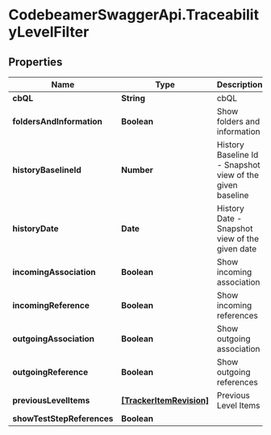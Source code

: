 # CodebeamerSwaggerApi.TraceabilityLevelFilter

## Properties
Name | Type | Description | Notes
------------ | ------------- | ------------- | -------------
**cbQL** | **String** | cbQL | 
**foldersAndInformation** | **Boolean** | Show folders and information | [optional] [default to false]
**historyBaselineId** | **Number** | History Baseline Id - Snapshot view of the given baseline | [optional] 
**historyDate** | **Date** | History Date - Snapshot view of the given date | [optional] 
**incomingAssociation** | **Boolean** | Show incoming association | [optional] [default to true]
**incomingReference** | **Boolean** | Show incoming references | [optional] [default to true]
**outgoingAssociation** | **Boolean** | Show outgoing association | [optional] [default to true]
**outgoingReference** | **Boolean** | Show outgoing references | [optional] [default to true]
**previousLevelItems** | [**[TrackerItemRevision]**](TrackerItemRevision.md) | Previous Level Items | [optional] 
**showTestStepReferences** | **Boolean** |  | [optional] 
